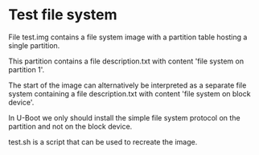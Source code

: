 Test file system
================

File test.img contains a file system image with a partition table hosting a
single partition.

This partition contains a file description.txt with content 'file system on
partition 1'.

The start of the image can alternatively be interpreted as a separate file
system containing a file description.txt with content 'file system on block
device'.

In U-Boot we only should install the simple file system protocol on the
partition and not on the block device.

test.sh is a script that can be used to recreate the image.
